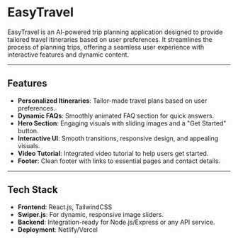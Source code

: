 # EasyTravel

EasyTravel is an AI-powered trip planning application designed to provide tailored travel itineraries based on user preferences. It streamlines the process of planning trips, offering a seamless user experience with interactive features and dynamic content.

---

## Features

- **Personalized Itineraries**: Tailor-made travel plans based on user preferences.
- **Dynamic FAQs**: Smoothly animated FAQ section for quick answers.
- **Hero Section**: Engaging visuals with sliding images and a "Get Started" button.
- **Interactive UI**: Smooth transitions, responsive design, and appealing visuals.
- **Video Tutorial**: Integrated video tutorial to help users get started.
- **Footer**: Clean footer with links to essential pages and contact details.

---

## Tech Stack

- **Frontend**: React.js, TailwindCSS
- **Swiper.js**: For dynamic, responsive image sliders.
- **Backend**: Integration-ready for Node.js/Express or any API service.
- **Deployment**: Netlify/Vercel 

